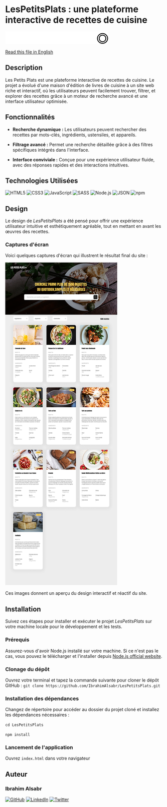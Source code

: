 # LesPetitsPlats : une plateforme interactive de recettes de cuisine

![Logo LesPetitsPlats](./assets/Logo.png)

[ Read this file in English](./README.md)

## Description

Les Petits Plats est une plateforme interactive de recettes de cuisine. Le projet a évolué d'une maison d'édition de livres de cuisine à un site web riche et interactif, où les utilisateurs peuvent facilement trouver, filtrer, et explorer des recettes grâce à un moteur de recherche avancé et une interface utilisateur optimisée.

## Fonctionnalités

-   **Recherche dynamique :** Les utilisateurs peuvent rechercher des recettes par mots-clés, ingrédients, ustensiles, et appareils.

-   **Filtrage avancé :** Permet une recherche détaillée grâce à des filtres spécifiques intégrés dans l'interface.

-   **Interface conviviale :** Conçue pour une expérience utilisateur fluide, avec des réponses rapides et des interactions intuitives.

## Technologies Utilisées

![HTML5](https://img.shields.io/badge/HTML5-E34F26?style=for-the-badge&logo=html5&logoColor=white)
![CSS3](https://img.shields.io/badge/CSS3-1572B6?style=for-the-badge&logo=css3&logoColor=white)
![JavaScript](https://img.shields.io/badge/JavaScript-F7DF1E?style=for-the-badge&logo=javascript&logoColor=black)
![SASS](https://img.shields.io/badge/SASS-CC6699?style=for-the-badge&logo=sass&logoColor=white)
![Node.js](https://img.shields.io/badge/Node.js-43853D?style=for-the-badge&logo=node-dot-js&logoColor=white)
![JSON](https://img.shields.io/badge/JSON-000000?style=for-the-badge&logo=json&logoColor=white)
![npm](https://img.shields.io/badge/npm-CB3837?style=for-the-badge&logo=npm&logoColor=white)

## Design

Le design de _LesPetitsPlats_ a été pensé pour offrir une expérience utilisateur intuitive et esthétiquement agréable, tout en mettant en avant les œuvres des recettes.

### Captures d'écran

Voici quelques captures d'écran qui illustrent le résultat final du site :

![Page d'accueil](./assets/HOME.png)

Ces images donnent un aperçu du design interactif et réactif du site.

## Installation

Suivez ces étapes pour installer et exécuter le projet _LesPetitsPlats_ sur votre machine locale pour le développement et les tests.

### Prérequis

Assurez-vous d'avoir Node.js installé sur votre machine. Si ce n'est pas le cas, vous pouvez le télécharger et l'installer depuis [Node.js official website](https://nodejs.org/).

### Clonage du dépôt

Ouvrez votre terminal et tapez la commande suivante pour cloner le dépôt GitHub :
`git clone https://github.com/IbrahimAlsabr/LesPetitsPlats.git`

### Installation des dépendances

Changez de répertoire pour accéder au dossier du projet cloné et installez les dépendances nécessaires :

`cd LesPetitsPlats`

`npm install`

### Lancement de l'application

Ouvrez `index.html` dans votre navigateur

## Auteur

### Ibrahim Alsabr

[![GitHub](https://img.shields.io/badge/GitHub-100000?style=for-the-badge&logo=github&logoColor=white)](https://github.com/IbrahimAlsabr) [![LinkedIn](https://img.shields.io/badge/LinkedIn-0077B5?style=for-the-badge&logo=linkedin&logoColor=white)](https://www.linkedin.com/in/ibrahim-alsabr-188939231/) [![Twitter](https://img.shields.io/badge/Twitter-1DA1F2?style=for-the-badge&logo=twitter&logoColor=white)](https://twitter.com/home?lang=fr)
